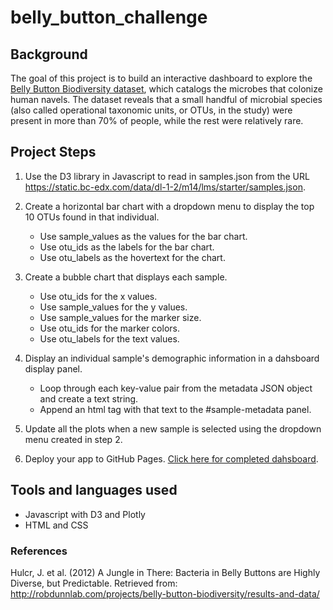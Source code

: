 # belly_button_challenge

## Background
The goal of this project is to build an interactive dashboard to explore the [Belly Button Biodiversity dataset](https://robdunnlab.com/projects/belly-button-biodiversity/), which catalogs the microbes that colonize human navels. The dataset reveals that a small handful of microbial species (also called operational taxonomic units, or OTUs, in the study) were present in more than 70% of people, while the rest were relatively rare.

## Project Steps

1. Use the D3 library in Javascript to read in samples.json from the URL https://static.bc-edx.com/data/dl-1-2/m14/lms/starter/samples.json.

2. Create a horizontal bar chart with a dropdown menu to display the top 10 OTUs found in that individual.

    * Use sample_values as the values for the bar chart.
    * Use otu_ids as the labels for the bar chart.
    * Use otu_labels as the hovertext for the chart.

3. Create a bubble chart that displays each sample.

    * Use otu_ids for the x values.
    * Use sample_values for the y values.
    * Use sample_values for the marker size.
    * Use otu_ids for the marker colors.
    * Use otu_labels for the text values.

4. Display an individual sample's demographic information in a dahsboard display panel.

    * Loop through each key-value pair from the metadata JSON object and create a text string.
    * Append an html tag with that text to the #sample-metadata panel.

5. Update all the plots when a new sample is selected using the dropdown menu created in step 2. 

6. Deploy your app to GitHub Pages. [Click here for completed dahsboard](https://nicholasjwiid.github.io/belly_button_challenge/).

## Tools and languages used

   * Javascript with D3 and Plotly
   * HTML and CSS

### References
Hulcr, J. et al. (2012) A Jungle in There: Bacteria in Belly Buttons are Highly Diverse, but Predictable. Retrieved from: http://robdunnlab.com/projects/belly-button-biodiversity/results-and-data/

